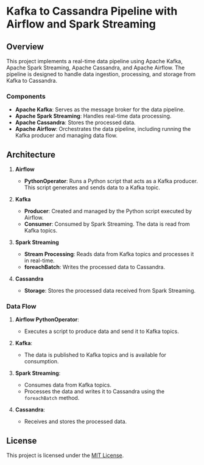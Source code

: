 
# Kafka to Cassandra Pipeline with Airflow and Spark Streaming

## Overview

This project implements a real-time data pipeline using Apache Kafka, Apache Spark Streaming, Apache Cassandra, and Apache Airflow. The pipeline is designed to handle data ingestion, processing, and storage from Kafka to Cassandra.

### Components
- **Apache Kafka**: Serves as the message broker for the data pipeline.
- **Apache Spark Streaming**: Handles real-time data processing.
- **Apache Cassandra**: Stores the processed data.
- **Apache Airflow**: Orchestrates the data pipeline, including running the Kafka producer and managing data flow.

## Architecture

1. **Airflow**
   - **PythonOperator**: Runs a Python script that acts as a Kafka producer. This script generates and sends data to a Kafka topic.

2. **Kafka**
   - **Producer**: Created and managed by the Python script executed by Airflow.
   - **Consumer**: Consumed by Spark Streaming. The data is read from Kafka topics.

3. **Spark Streaming**
   - **Stream Processing**: Reads data from Kafka topics and processes it in real-time.
   - **foreachBatch**: Writes the processed data to Cassandra.

4. **Cassandra**
   - **Storage**: Stores the processed data received from Spark Streaming.

### Data Flow
1. **Airflow PythonOperator**:
   - Executes a script to produce data and send it to Kafka topics.
   
2. **Kafka**:
   - The data is published to Kafka topics and is available for consumption.

3. **Spark Streaming**:
   - Consumes data from Kafka topics.
   - Processes the data and writes it to Cassandra using the `foreachBatch` method.

4. **Cassandra**:
   - Receives and stores the processed data.

## License

This project is licensed under the [MIT License](LICENSE).
